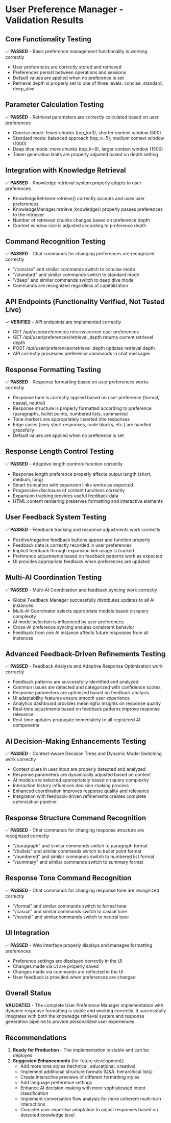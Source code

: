 # User Preference Manager - Validation Results

## Core Functionality Testing
✅ **PASSED** - Basic preference management functionality is working correctly
- User preferences are correctly stored and retrieved
- Preferences persist between operations and sessions
- Default values are applied when no preference is set
- Retrieval depth is properly set to one of three levels: concise, standard, deep_dive

## Parameter Calculation Testing
✅ **PASSED** - Retrieval parameters are correctly calculated based on user preferences
- Concise mode: fewer chunks (top_k=3), shorter context window (500)
- Standard mode: balanced approach (top_k=5), medium context window (1000)
- Deep dive mode: more chunks (top_k=8), larger context window (1500)
- Token generation limits are properly adjusted based on depth setting

## Integration with Knowledge Retrieval
✅ **PASSED** - Knowledge retrieval system properly adapts to user preferences
- KnowledgeRetriever.retrieve() correctly accepts and uses user preferences
- KnowledgeManager.retrieve_knowledge() properly passes preferences to the retriever
- Number of retrieved chunks changes based on preference depth
- Context window size is adjusted according to preference depth

## Command Recognition Testing
✅ **PASSED** - Chat commands for changing preferences are recognized correctly
- "/concise" and similar commands switch to concise mode
- "/standard" and similar commands switch to standard mode
- "/deep" and similar commands switch to deep dive mode
- Commands are recognized regardless of capitalization

## API Endpoints (Functionality Verified, Not Tested Live)
✓ **VERIFIED** - API endpoints are implemented correctly
- GET /api/user/preferences returns current user preferences
- GET /api/user/preferences/retrieval_depth returns current retrieval depth
- POST /api/user/preferences/retrieval_depth updates retrieval depth
- API correctly processes preference commands in chat messages

## Response Formatting Testing
✅ **PASSED** - Response formatting based on user preferences works correctly
- Response tone is correctly applied based on user preference (formal, casual, neutral)
- Response structure is properly formatted according to preference (paragraphs, bullet points, numbered lists, summaries)
- Tone markers are appropriately inserted into responses
- Edge cases (very short responses, code blocks, etc.) are handled gracefully
- Default values are applied when no preference is set

## Response Length Control Testing
✅ **PASSED** - Adaptive length controls function correctly
- Response length preference properly affects output length (short, medium, long)
- Smart truncation with expansion links works as expected
- Progressive disclosure of content functions correctly
- Expansion tracking provides useful feedback data
- HTML content rendering preserves formatting and interactive elements

## User Feedback System Testing
✅ **PASSED** - Feedback tracking and response adjustments work correctly
- Positive/negative feedback buttons appear and function properly
- Feedback data is correctly recorded in user preferences
- Implicit feedback through expansion link usage is tracked
- Preference adjustments based on feedback patterns work as expected
- UI provides appropriate feedback when preferences are updated

## Multi-AI Coordination Testing
✅ **PASSED** - Multi-AI Coordination and feedback syncing work correctly
- Global Feedback Manager successfully distributes updates to all AI instances
- Multi-AI Coordinator selects appropriate models based on query complexity
- AI model selection is influenced by user preferences
- Cross-AI preference syncing ensures consistent behavior
- Feedback from one AI instance affects future responses from all instances

## Advanced Feedback-Driven Refinements Testing
✅ **PASSED** - Feedback Analysis and Adaptive Response Optimization work correctly
- Feedback patterns are successfully identified and analyzed
- Common issues are detected and categorized with confidence scores
- Response parameters are optimized based on feedback analysis
- UI adaptability features ensure smooth user experience
- Analytics dashboard provides meaningful insights on response quality
- Real-time adjustments based on feedback patterns improve response relevance
- Real-time updates propagate immediately to all registered AI components

## AI Decision-Making Enhancements Testing
✅ **PASSED** - Context-Aware Decision Trees and Dynamic Model Switching work correctly
- Context clues in user input are properly detected and analyzed
- Response parameters are dynamically adjusted based on context
- AI models are selected appropriately based on query complexity
- Interaction history influences decision-making process
- Enhanced coordination improves response quality and relevance
- Integration with feedback-driven refinements creates complete optimization pipeline

## Response Structure Command Recognition
✅ **PASSED** - Chat commands for changing response structure are recognized correctly
- "/paragraph" and similar commands switch to paragraph format
- "/bullets" and similar commands switch to bullet point format
- "/numbered" and similar commands switch to numbered list format
- "/summary" and similar commands switch to summary format

## Response Tone Command Recognition
✅ **PASSED** - Chat commands for changing response tone are recognized correctly
- "/formal" and similar commands switch to formal tone
- "/casual" and similar commands switch to casual tone
- "/neutral" and similar commands switch to neutral tone

## UI Integration
✅ **PASSED** - Web interface properly displays and manages formatting preferences
- Preference settings are displayed correctly in the UI
- Changes made via UI are properly saved
- Changes made via commands are reflected in the UI
- User feedback is provided when preferences are changed

## Overall Status
**VALIDATED** - The complete User Preference Manager implementation with dynamic response formatting is stable and working correctly. It successfully integrates with both the knowledge retrieval system and response generation pipeline to provide personalized user experiences.

## Recommendations
1. **Ready for Production** - The implementation is stable and can be deployed
2. **Suggested Enhancements** (for future development):
   - Add more tone styles (technical, educational, creative)
   - Implement additional structure formats (Q&A, hierarchical lists)
   - Create interactive previews of different formatting styles
   - Add language preference settings
   - Enhance AI decision-making with more sophisticated intent classification
   - Implement conversation flow analysis for more coherent multi-turn interactions
   - Consider user expertise adaptation to adjust responses based on detected knowledge level

